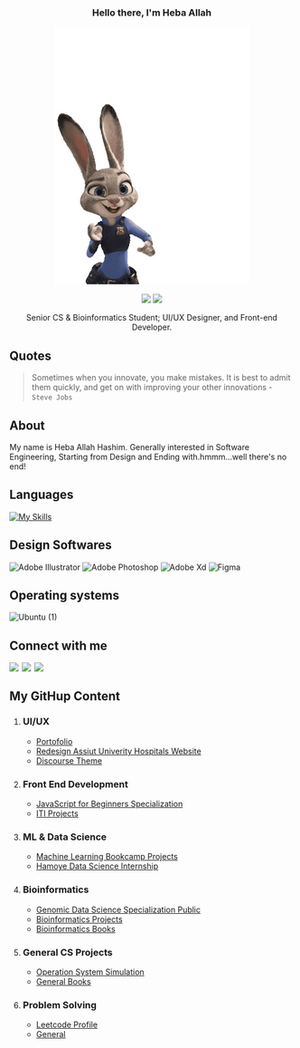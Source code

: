 <div align="center">
  
  ### Hello there, I'm Heba Allah 
  ![Hello](https://github.com/hebamuh68/hebamuh68/blob/main/9be930541d56bc8d13bbd076c150d9-unscreen.gif)

  
  [![](https://komarev.com/ghpvc/?username=hebamuh68&color=blue&label=Profile%20Views)](https://github.com/hebamuh68/hebamuh68)
  [![](https://img.shields.io/github/followers/hebamuh68?label=GitHub%20Followers)](https://github.com/hebamuh68/hebamuh68)
  
  Senior CS & Bioinformatics Student; UI/UX Designer, and Front-end Developer.
</div>

Quotes
-----
> Sometimes when you innovate, you make mistakes. It is best to admit them quickly, and get on with improving your other innovations - `Steve Jobs`

About
-----
My name is Heba Allah Hashim. Generally interested in Software Engineering, Starting from Design and Ending with.hmmm...well there's no end!

Languages
-----
[![My Skills](https://skills.thijs.gg/icons?i=js,html,css,py,cpp,r)](https://skills.thijs.gg)

Design Softwares
-----
![Adobe Illustrator](https://user-images.githubusercontent.com/69214737/183476315-63fe34f4-78d3-47b0-aa6a-9b02e93499fc.png)
![Adobe Photoshop](https://user-images.githubusercontent.com/69214737/183476320-d9eefe63-e547-41cd-a60f-30cf1941b4b8.png)
![Adobe Xd](https://user-images.githubusercontent.com/69214737/183476322-f53afc89-1ac1-443d-bbf2-8edef3855d25.png)
![Figma](https://user-images.githubusercontent.com/69214737/183476324-92e5927b-c048-425e-8fac-5d96153abf95.png)

Operating systems
-----
![Ubuntu (1)](https://user-images.githubusercontent.com/69214737/183475766-87db4839-088e-47cc-bbb9-e799e9eccd74.png)



Connect with me 
-----------------------------------------------------
[<img align="left" width="22px" src="https://www.svgrepo.com/show/157006/linkedin.svg" />][linkedin]
[<img align="left" width="22px" src="https://www.svgrepo.com/show/349563/whatsapp.svg" />][whatsapp]
[<img align="left" width="22px" src="https://www.svgrepo.com/show/157810/facebook.svg" />][facebook]

</br>

[facebook]: https://www.facebook.com/hebamuh2
[linkedin]: https://www.linkedin.com/in/heba-allah-hashim-5a9105216/
[whatsapp]: https://wa.me/201062706792



My GitHup Content 
-----------------------------------------------------
1. ### **UI/UX**
   -  [Portofolio](https://www.behance.net/hebamohamed3)
   -  [Redesign Assiut Univerity Hospitals Website](https://github.com/hebamuh68/Hospital-development-project-in-Assuit)
   -  [Discourse Theme](https://github.com/hebamuh68/Disource-theme)
 
2. ### **Front End Development**
   -  [JavaScript for Beginners Specialization](https://github.com/hebamuh68/JavaScript-for-Beginners-Specialization/blob/main/README.md)
   -  [ITI Projects](https://github.com/hebamuh68/ITI-Projects)

3. ### **ML & Data Science**
   -  [Machine Learning Bookcamp Projects](https://github.com/hebamuh68/Machine-Learning-Bookcamp-Projects)
   -  [Hamoye Data Science Internship](https://github.com/hebamuh68/Hamoye-Data-Science-Internship)
   
4. ### **Bioinformatics**
   -  [Genomic Data Science Specialization Public](https://github.com/hebamuh68/Genomic-Data-Science-Specialization)
   -  [Bioinformatics Projects](https://github.com/hebamuh68/Bioinformatics-Projects)
   -  [Bioinformatics Books](https://github.com/hebamuh68/Bioinformatics-Books)

5. ### **General CS Projects**
   -  [Operation System Simulation](https://github.com/hebamuh68/CS-Projects/tree/main/Operation%20system%20simulation)
   -  [General Books](https://github.com/hebamuh68/BOOKS)

5. ### **Problem Solving**
   -  [Leetcode Profile](https://leetcode.com/Heba_Allah/)
   -  [General](https://github.com/hebamuh68/Problem-Solving)







   
